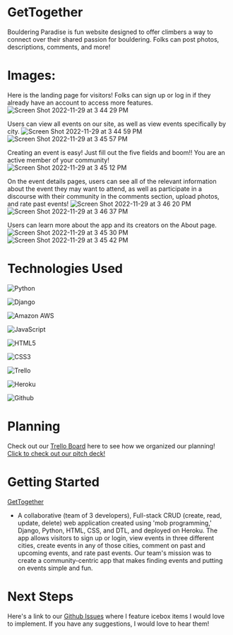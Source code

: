 # GetTogether

Bouldering Paradise is fun website designed to offer climbers a way to connect 
over their shared passion for bouldering. Folks can post photos, descriptions, 
comments, and more! 

# Images:

Here is the landing page for visitors! Folks can sign up or log in if they already have an account to access 
more features.
![Screen Shot 2022-11-29 at 3 44 29 PM](https://user-images.githubusercontent.com/112985738/204673227-d2b2da60-1031-405a-929e-b54bc430a556.png)

Users can view all events on our site, as well as view events specifically by city.
![Screen Shot 2022-11-29 at 3 44 59 PM](https://user-images.githubusercontent.com/112985738/204673358-ecbd3c0d-9058-4bbf-9612-1c3b937cce92.png)
![Screen Shot 2022-11-29 at 3 45 57 PM](https://user-images.githubusercontent.com/112985738/204673368-9b6fa044-6794-4d0a-9278-d0265951a3a5.png)

Creating an event is easy! Just fill out the five fields and boom!! You are an active member of your community!
![Screen Shot 2022-11-29 at 3 45 12 PM](https://user-images.githubusercontent.com/112985738/204673405-ef930cef-18f3-4d71-930e-c00077445b1e.png)

On the event details pages, users can see all of the relevant information about the event they may want to attend, as well as participate in a discourse with their community in the comments section, upload photos, and rate past events!
![Screen Shot 2022-11-29 at 3 46 20 PM](https://user-images.githubusercontent.com/112985738/204673672-a0027d78-9365-4f16-9208-e32b2af47e7b.png)
![Screen Shot 2022-11-29 at 3 46 37 PM](https://user-images.githubusercontent.com/112985738/204673676-d6e9902f-5653-4739-955d-d10d78c18c2e.png)

Users can learn more about the app and its creators on the About page.
![Screen Shot 2022-11-29 at 3 45 30 PM](https://user-images.githubusercontent.com/112985738/204673504-6e816dae-596e-484e-8899-c2e69aafc02b.png)
![Screen Shot 2022-11-29 at 3 45 42 PM](https://user-images.githubusercontent.com/112985738/204673525-2f90f445-2bb5-4d1a-b9cf-915e848a7508.png)

# Technologies Used

![Python](https://img.shields.io/badge/Python-FFD43B?style=for-the-badge&logo=python&logoColor=blue)

![Django](https://img.shields.io/badge/Django-092E20?style=for-the-badge&logo=django&logoColor=green)

![Amazon AWS](https://img.shields.io/badge/Amazon_AWS-FF9900?style=for-the-badge&logo=amazonaws&logoColor=white)

![JavaScript](https://img.shields.io/badge/-JavaScript-05122A?style=flat&logo=javascript)

![HTML5](https://img.shields.io/badge/-HTML5-05122A?style=flat&logo=html5)

![CSS3](https://img.shields.io/badge/-CSS-05122A?style=flat&logo=css3)

![Trello](https://img.shields.io/badge/-Trello-05122A?style=flat&logo=trello)

![Heroku](https://img.shields.io/badge/-Heroku-05122A?style=flat&logo=heroku)

![Github](https://img.shields.io/badge/-GitHub-05122A?style=flat&logo=github)

# Planning

Check out our [Trello Board](https://trello.com/b/IAmg8cvS/project-3-community-events) here to see
how we organized our planning!
[Click to check out our pitch deck!](https://www.canva.com/design/DAFSQBJCN4s/40NIs9nR7Egds8a3csrXLA/view?utm_content=DAFSQBJCN4s&utm_campaign=designshare&utm_medium=link&utm_source=publishsharelink)

# Getting Started

[GetTogether](https://gettogether.herokuapp.com/events/)
* A collaborative (team of 3 developers), Full-stack CRUD (create, read, update, delete) web application created using 'mob programming,' Django, Python, HTML, CSS, and DTL, and deployed on Heroku. The app allows visitors to sign up or login, view events in three different cities, create events in any of those cities, comment on past and upcoming events, and rate past events. Our team's mission was to create a community-centric app that makes finding events and putting on events simple and fun.

# Next Steps

Here's a link to our [Github Issues](https://github.com/kailahk/project-3/issues)
where I feature icebox items I would love to implement. If you have any 
suggestions, I would love to hear them!
